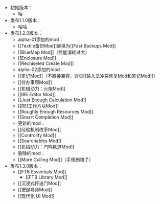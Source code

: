 - 初始版本：
  - 咕
- 发布1.1.0版本：
  - 咕咕
- 发布1.2.0版本：
  - alpha-01添加的mod：
  - [[Textile备份Mod]]替换为[[Fast Backups Mod]]
  - [[BlueMap Mod]]（性能消耗过大）
  - [[Enclosure Mod]]
  - [[Rechiseled Create Mod]]
  - alpha-02添加的mod：
  - [[笔记Mod]]（不直接兼容，详见[[输入法冲突修复Mod和笔记Mod]]）
  - [[待办事项Mod]]
  - [[机械动力：火炮Mod]]
  - [[IBE Editor Mod]]
  - [[Just Enough Calculation Mod]]
  - [[REI工作方块Mod]]
  - [[Roughly Enough Resources Mod]]
  - [[Smart Completion Mod]]
  - 更新的mod：
  - [[经验机制改革Mod]]
  - [[Controlify Mod]]
  - [[Searchables Mod]]
  - [[机械动力：汽鸣铁道Mod]]
  - 删除的mod：
  - [[More Culling Mod]]（手残删错了）
- 发布1.3.0版本：
  - [[FTB Essentials Mod]]
    - [[FTB Library Mod]]
  - [[沉浸式传送门Mod]]
  - [[按键导师Mod]]
  - [[现代化 UI Mod]]